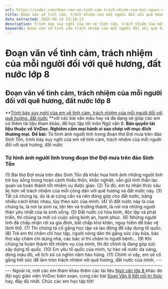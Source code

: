 ```yaml
---
url: https://vndoc.com/doan-van-ve-tinh-cam-trach-nhiem-cua-moi-nguoi-doi-voi-que-huong-dat-nuoc-lop-8-297080
title: Đoạn văn về tình cảm, trách nhiệm của mỗi người đối với quê hương, đất nước lớp 8 - VnDoc.com
date_extracted: 2025-04-14 13:18:13
description: Trình bày suy nghĩ của em về tình cảm, trách nhiệm của mỗi người đối với quê hương, đất nước được biên soạn nhằm giúp các em HS đạt kết quả tốt trong quá trình làm bài tập và học tập môn Ngữ văn lớp 8.
keywords: Đoạn văn về tình cảm trách nhiệm của mỗi người đối với quê hương đất nước,Từ hình ảnh người lính trong đoạn thơ Đợi mưa trên đảo Sinh Tồn,Trình bày suy nghĩ của em về tình cảm trách nhiệm của mỗi người đối với quê hương đất nước,văn mẫu lớp 8,ngữ văn 8
---
```


# Đoạn văn về tình cảm, trách nhiệm của mỗi người đối với quê hương, đất nước lớp 8
## **Đoạn văn về tình cảm, trách nhiệm của mỗi người đối với quê hương, đất nước lớp 8**
**[Trình bày suy nghĩ của em về tình cảm, trách nhiệm của mỗi người đối với quê hương, đất nước](<https://vndoc.com/doan-van-ve-tinh-cam-trach-nhiem-cua-moi-nguoi-doi-voi-que-huong-dat-nuoc-lop-8-297080>) **với các bài văn mẫu hay và đa dạng sẽ giúp các em có thêm tài liệu tham khảo, để học tập tốt môn Ngữ văn 8.
**Bản quyền tài liệu thuộc về VnDoc. Nghiêm cấm mọi hành vi sao chép với mục đích thương mại.**
**Đề bài:** Từ hình ảnh người lính trong đoạn thơ Đợi mưa trên đảo Sinh Tồn, trình bày suy nghĩ của em về tình cảm, trách nhiệm của mỗi người đối với quê hương, đất nước
### Từ hình ảnh người lính trong đoạn thơ Đợi mưa trên đảo Sinh Tồn
\(1\) Bài thơ Đợi mưa trên đảo Sinh Tồn đã khắc họa hình ảnh những người lính trẻ tuy sống trong hoàn cảnh thiếu thốn, khắc nghiệt, vẫn giữ tinh thần lạc quan và hoàn thành tốt nhiệm vụ được giao. \(2\) Từ đó, em tự nhận thức sâu ắc hơn về trách nhiệm của mỗi công dân với quê hương và đất nước này. \(3\) Tất cả chúng ta, dù là ai cũng cần và nên đóng góp cho đất nước, bằng nhiều cách khác nhau, tùy theo sức của mình. \(4\) Vì đất nước này là của chúng ta, là nơi ta sinh ra, lớn lên và trưởng thành, là nơi mà những người thân yêu nhất của ta sinh sống. \(5\) Đất nước có hòa bình, độc lập và phát triển, thì chúng ta mới có cuộc sống bình an, hạnh phúc. \(6\) Những người lính đã chấp nhận rời xa gia đình, bất chấp khó khăn, nguy hiểm để bảo vệ lãnh thổ. \(7\) Thì chúng ta cố gắng học tập và lao động để xây dựng tổ quốc. \(8\) Trẻ em thì chăm chỉ học tập, người nông dân thì gắng sức cày bừa, bác thợ xây chăm chỉ dựng nhà, các bác sĩ thì chăm lo người bệnh… \(9\) Khi chúng ta hoàn thành tốt nhiệm vụ của mình, thì đó chính là đang góp sức xây dựng tổ quốc. \(10\) Em yêu tổ quốc của mình, tự hào về nước da vàng, dòng máu đỏ, về lịch sử cả nghìn năm hào hùng. \(11\) Chính vì vậy, em sẽ cố gắng hết sức để làm tròn trách nhiệm với quê hương, đất nước của mình.
\------------------------------------------------------------------------------------
Ngoài ra, mời các em tham khảo thêm các tài liệu [ Ngữ văn lớp 8 ](<https://vndoc.com/ngu-van-lop8>) khác do đội ngũ giáo viên VnDoc biên soạn, cùng các bài [ Soạn Văn 8 Kết nối tri thức ](<https://vndoc.com/ngu-van-8-ket-noi-tri-thuc>) hay, đầy đủ nhất. Chúc các em học tập tốt\!
